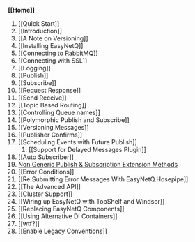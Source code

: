 **[[Home]]**

1. [[Quick Start]]
1. [[Introduction]]
1. [[A Note on Versioning]]
1. [[Installing EasyNetQ]]
1. [[Connecting to RabbitMQ]]
1. [[Connecting with SSL]]
1. [[Logging]]
1. [[Publish]]
1. [[Subscribe]]
1. [[Request Response]]
1. [[Send Receive]]
1. [[Topic Based Routing]]
1. [[Controlling Queue names]]
1. [[Polymorphic Publish and Subscribe]]
1. [[Versioning Messages]]
1. [[Publisher Confirms]]
1. [[Scheduling Events with Future Publish]]
   1. [[Support for Delayed Messages Plugin]]
1. [[Auto Subscriber]]
1. [Non Generic Publish & Subscription Extension Methods](https://github.com/EasyNetQ/EasyNetQ/wiki/Non-generic-publish-&-subscription-extension-methods)
1. [[Error Conditions]]
1. [[Re Submitting Error Messages With EasyNetQ.Hosepipe]]
1. [[The Advanced API]]
1. [[Cluster Support]]
1. [[Wiring up EasyNetQ with TopShelf and Windsor]]
1. [[Replacing EasyNetQ Components]]
1. [[Using Alternative DI Containers]]
1. [[wtf?]]
1. [[Enable Legacy Conventions]]
